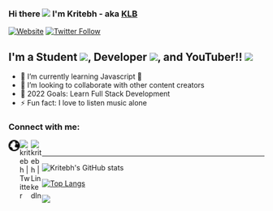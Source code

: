 ### Hi there <img src="https://media.giphy.com/media/hvRJCLFzcasrR4ia7z/giphy.gif" width="25px"> I'm Kritebh - aka [KLB][website] 

[![Website](https://img.shields.io/website?label=kritebh&style=for-the-badge&url=https%3A%2F%2Fcodestackr.com)](https://kritebh.github.io/me)
[![Twitter Follow](https://img.shields.io/twitter/follow/kritebh?color=1DA1F2&logo=twitter&style=for-the-badge)](https://twitter.com/intent/follow?original_referer=https%3A%2F%2Fgithub.com%2Fkritebh&screen_name=kritebh)

## I'm a Student <img src ="http://s3.amazonaws.com/pix.iemoji.com/images/emoji/apple/ios-12/256/man-student.png" width ="25">, Developer <img src ="https://emojipedia-us.s3.dualstack.us-west-1.amazonaws.com/thumbs/160/apple/279/man-technologist_1f468-200d-1f4bb.png" width ="25">, and YouTuber!! <img src ="https://cdn.emojidex.com/emoji/seal/YouTube.png?1512927079" width ="25">

- 🌱 I’m currently learning Javascript 🤞
- 👯 I’m looking to collaborate with other content creators
- 🥅 2022 Goals: Learn Full Stack Development
- ⚡ Fun fact: I love to listen music alone


### Connect with me:

[<img align="left" alt="kritebh.github.io/me" width="22px" src="https://raw.githubusercontent.com/iconic/open-iconic/master/svg/globe.svg" />][website]

[<img align="left" alt="kritebh | Twitter" width="22px" src="https://cdn.jsdelivr.net/npm/simple-icons@v3/icons/twitter.svg" />][twitter]

[<img align="left" alt="kritebh | LinkedIn" width="22px" src="https://cdn.jsdelivr.net/npm/simple-icons@v3/icons/linkedin.svg" />][linkedin]


<br />


---



  ![Kritebh's GitHub stats](https://github-readme-stats.vercel.app/api?username=kritebh&show_icons=true&theme=dark)
  
  [![Top Langs](https://github-readme-stats.vercel.app/api/top-langs/?username=kritebh&layout=compact)](https://github.com/kritebh/github-readme-stats)


![](https://komarev.com/ghpvc/?username=kritebh&label=Visitors&color=blueviolet)


[website]: https://kritebh.github.io/me
[twitter]: https://twitter.com/kritebh
[linkedin]: https://linkedin.com/in/kritebh

